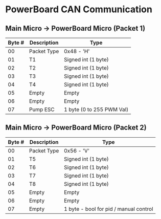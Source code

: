 # PowerBoard CAN Communication

Main Micro -> PowerBoard Micro (Packet 1)
-----------------------------------------
Byte # |   Description   | Type
-------|-----------------|------
  00   |   Packet Type   |  0x48 - 'H'
  01   |        T1       |	Signed int (1 byte)
  02   |        T2       |  Signed int (1 byte)
  03   |        T3       |	Signed int (1 byte)
  04   |        T4       |  Signed int (1 byte)
  05   |       Empty     |	Empty
  06   |       Empty     |  Empty
  07   |     Pump ESC    |  1 byte (0 to 255 PWM Val)
  
Main Micro -> PowerBoard Micro (Packet 2)
-----------------------------------------
Byte # |   Description   | Type
-------|-----------------|------
  00   |   Packet Type   |  0x56 - 'V'
  01   |        T5       |	Signed int (1 byte)
  02   |        T6       |  Signed int (1 byte)
  03   |        T7       |	Signed int (1 byte)
  04   |        T8       |  Signed int (1 byte)
  05   |       Empty     |	Empty
  06   |       Empty     |  Empty
  07   |       Empty     |  1 byte - bool for pid / manual control
